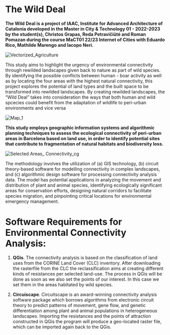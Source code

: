 # The Wild Deal 

**The Wild Deal is a project of IAAC, Institute for Advanced Architecture of Catalonia developed in the Master in City & Technology 01 - 2022-2023 by the student(s), Christos Grapas,  Reda Petravičiūtė and Roman Pomazan during the course MaCT01 22/23 Internet of Cities with Eduardo Rico, Mathilde Marengo and Iacopo Neri.**

![Vectorized_Agriculture](https://user-images.githubusercontent.com/128100178/225915828-75987d9a-f0a4-4b7e-bfb4-b8e69502613e.gif)

This study aims to highlight the  urgency of environmental connectivity  through rewilded landscapes given  back to nature as part of wild species.
By identifying the possible conflicts between human - boar activity as well as by locating the four areas with the highest natural connectivity, this project explores the potential of land types and the built space to be transformed into rewilded landscapes. By creating rewilded landscapes, the “Wild Deal” takes into consideration the ways that both human and wild spcecies could benefit from the adaptation of wildlife to peri-urban environments and vice versa

![Map_1](https://user-images.githubusercontent.com/128100178/225910197-fa6e673f-4fc3-46dc-911c-aa1edf9a9cd9.png)

**This study employs geographic information systems and algorithmic planning techniques to assess the ecological connectivity of peri-urban areas in Barcelona based on land use, in order to identify potential sites that contribute to fragmentation of natural habitats and biodiversity loss.**

![Selected Areas_ Connectivity_cg](https://user-images.githubusercontent.com/128100178/225777718-7e6b14a4-e995-4ea7-b45b-7446cec99ccb.png)

The methodology involves the utilization of (a) GIS technology, (b) circuit theory-based software for modelling connectivity in complex landscapes, and (c) algorithmic design software for processing connectivity analysis data. The model has potential applications in analyzing the movement and distribution of plant and animal species, identifying ecologically significant areas for conservation efforts, designing natural corridors to facilitate species migration, and pinpointing critical locations for environmental emergency management.

# Software Requirements for Environmental Connectivity Analysis:

1. **QGis**. The connectivity analysis is based on the classification of land uses from the CORINE Land Cover (CLC) inventory. After downloading the rasterfile from the CLC the reclassification aims at creating different kinds of resistances per selected land-use. The process in QGis will be done as soon as we also set the points of  our interest. In this case we set them in the areas habitated by wild species. 

2. **Circuiscape**. Circuitscape is an award-winning connectivity analysis software package which borrows algorithms from electronic circuit theory to predict patterns of movement, gene flow, and genetic differentiation among plant and animal populations in heterogeneous landscapes. Importing the resistances and the points of attraction constructed in QGis the program will produce a geo-located raster file, which can be imported again back to the QGis. 
